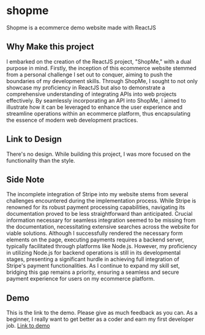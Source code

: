 # shopme
Shopme is a ecommerce demo website made with ReactJS

## Why Make this project
I embarked on the creation of the ReactJS project, "ShopMe," with a dual purpose in mind. Firstly, the inception of this ecommerce website stemmed from a personal challenge I set out to conquer, aiming to push the boundaries of my development skills. Through ShopMe, I sought to not only showcase my proficiency in ReactJS but also to demonstrate a comprehensive understanding of integrating APIs into web projects effectively. By seamlessly incorporating an API into ShopMe, I aimed to illustrate how it can be leveraged to enhance the user experience and streamline operations within an ecommerce platform, thus encapsulating the essence of modern web development practices.

## Link to Design
There's no design. While building this project, I was more focused on the functionality than the style.

## Side Note
The incomplete integration of Stripe into my website stems from several challenges encountered during the implementation process. While Stripe is renowned for its robust payment processing capabilities, navigating its documentation proved to be less straightforward than anticipated. Crucial information necessary for seamless integration seemed to be missing from the documentation, necessitating extensive searches across the website for viable solutions. Although I successfully rendered the necessary form elements on the page, executing payments requires a backend server, typically facilitated through platforms like Node.js. However, my proficiency in utilizing Node.js for backend operations is still in its developmental stages, presenting a significant hurdle in achieving full integration of Stripe's payment functionalities. As I continue to expand my skill set, bridging this gap remains a priority, ensuring a seamless and secure payment experience for users on my ecommerce platform.

## Demo
This is the link to the demo. Please give as much feedback as you can. As a beginner, I really want to get better as a coder and earn my first developer job.
[Link to demo](https://shopme-xavian-moody.netlify.app/)

